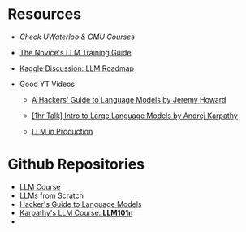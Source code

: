 # Resources

- *Check UWaterloo & CMU Courses*

- [The Novice's LLM Training Guide](https://rentry.org/llm-training)
  
- [Kaggle Discussion: LLM Roadmap](https://www.kaggle.com/discussions/getting-started/420908)

- Good YT Videos
    
    - [A Hackers' Guide to Language Models by Jeremy Howard](https://youtu.be/jkrNMKz9pWU?si=1O8QWF18w9zhOo65)
    
    - [[1hr Talk] Intro to Large Language Models by Andrej Karpathy](https://youtu.be/zjkBMFhNj_g?si=RleJ5QekgDwXs-Kw)
  
    - [LLM in Production](https://youtube.com/playlist?list=PL3vkEKxWd-us5YvvuvYkjP_QGlgUq3tpA&si=3D8wMzQkBfN4wNde)

# Github Repositories

- [LLM Course](https://github.com/mlabonne/llm-course)
- [LLMs from Scratch](https://github.com/rasbt/LLMs-from-scratch)
- [Hacker's Guide to Language Models](https://github.com/fastai/lm-hackers)
- [Karpathy's LLM Course: **LLM101n**](https://github.com/karpathy/LLM101n)
- 